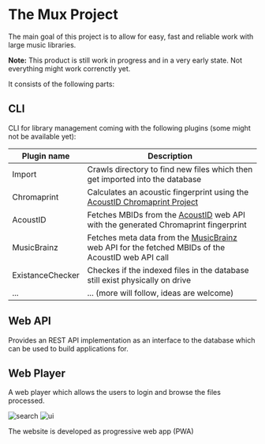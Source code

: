 # The Mux Project
The main goal of this project is to allow for easy, fast and reliable work with large music libraries. 

**Note:**
This product is still work in progress and in a very early state. Not everything might work correnctly yet.

It consists of the following parts:

## CLI
CLI for library management coming with the following plugins (some might not be available yet):

Plugin name | Description
------------|----------------
Import | Crawls directory to find new files which then get imported into the database
Chromaprint | Calculates an acoustic fingerprint using the [AcoustID Chromaprint Project](https://github.com/acoustid/chromaprint)
AcoustID | Fetches MBIDs from the [AcoustID](https://acoustid.org/) web API with the generated Chromaprint fingerprint
MusicBrainz | Fetches meta data from the [MusicBrainz](https://musicbrainz.org/) web API for the fetched MBIDs of the AcoustID web API call
ExistanceChecker | Checkes if the indexed files in the database still exist physically on drive
... | ... (more will follow, ideas are welcome)

## Web API
Provides an REST API implementation as an interface to the database which can be used to build applications for.

## Web Player
A web player which allows the users to login and browse the files processed.

![search](https://dl.dropboxusercontent.com/s/cd52h38gy8aj1z5/i_view64_2019-11-26_21-12-10.png)
![ui](https://dl.dropboxusercontent.com/s/08488kssiec0cce/i_view64_2019-11-26_21-13-54.png)

The website is developed as progressive web app (PWA)
